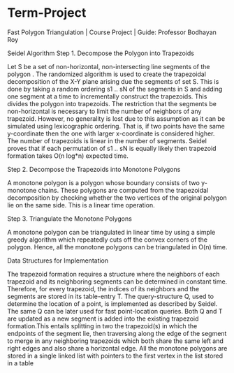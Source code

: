 # Term-Project
Fast Polygon Triangulation | Course Project | Guide: Professor Bodhayan Roy   

Seidel Algorithm
Step 1. Decompose the Polygon into Trapezoids

Let S be a set of non-horizontal, non-intersecting line segments of the polygon . The randomized algorithm is used to create the trapezoidal decomposition of the X-Y plane arising due the segments of set S. This is done by taking a random ordering s1 .. sN of the segments in S and adding one segment at a time to incrementally construct the trapezoids. This divides the polygon into trapezoids. The restriction that the segments be non-horizontal is necessary to limit the number of neighbors of any trapezoid. However, no generality is lost due to this assumption as it can be simulated using lexicographic ordering. That is, if two points have the same y-coordinate then the one with larger x-coordinate is considered higher. The number of trapezoids is linear in the number of segments. Seidel proves that if each permutation of s1 .. sN is equally likely then trapezoid formation takes O(n log*n) expected time.

Step 2. Decompose the Trapezoids into Monotone Polygons

A monotone polygon is a polygon whose boundary consists of two y-monotone chains. These polygons are computed from the trapezoidal decomposition by checking whether the two vertices of the original polygon lie on the same side. This is a linear time operation.

Step 3. Triangulate the Monotone Polygons

A monotone polygon can be triangulated in linear time by using a simple greedy algorithm which repeatedly cuts off the convex corners of the polygon. Hence, all the monotone polygons can be triangulated in O(n) time.

Data Structures for Implementation

The trapezoid formation requires a structure where the neighbors of each trapezoid and its neighboring segments can be determined in constant time. Therefore, for every trapezoid, the indices of its neighbors and the segments are stored in its table-entry T. The query-structure Q, used to determine the location of a point, is implemented as described by Seidel. The same Q can be later used for fast point-location queries. Both Q and T are updated as a new segment is added into the existing trapezoid formation.This entails splitting in two the trapezoid(s) in which the endpoints of the segment lie, then traversing along the edge of the segment to merge in any neighboring trapezoids which both share the same left and right edges and also share a horizontal edge. All the monotone polygons are stored in a single linked list with pointers to the first vertex in the list stored in a table
